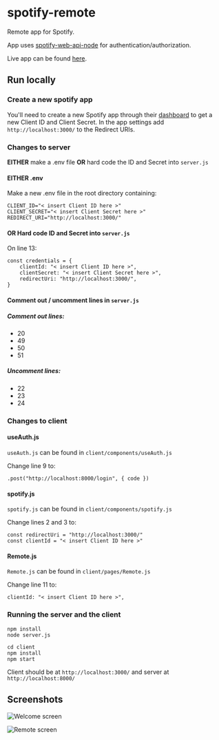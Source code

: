 # spotify-remote

Remote app for Spotify.

App uses [spotify-web-api-node](https://www.npmjs.com/package/spotify-web-api-node) for authentication/authorization.

Live app can be found [here](https://spotify-remote-dy.herokuapp.com/).

## Run locally

### Create a new spotify app

You'll need to create a new Spotify app through their [dashboard](https://developer.spotify.com/dashboard/applications) to get a new Client ID and Client Secret. In the app settings add `http://localhost:3000/` to the Redirect URIs.

### Changes to server

**EITHER** make a .env file **OR** hard code the ID and Secret into `server.js`

#### EITHER .env

Make a new .env file in the root directory containing:

```
CLIENT_ID="< insert Client ID here >"
CLIENT_SECRET="< insert Client Secret here >"
REDIRECT_URI="http://localhost:3000/"
```

#### OR Hard code ID and Secret into `server.js`

On line 13:

```
const credentials = {
	clientId: "< insert Client ID here >",
	clientSecret: "< insert Client Secret here >",
	redirectUri: "http://localhost:3000/",
}
```

#### Comment out / uncomment lines in `server.js`

##### Comment out lines:

- 20
- 49
- 50
- 51

##### Uncomment lines:

- 22
- 23
- 24

### Changes to client

#### useAuth.js

`useAuth.js` can be found in `client/components/useAuth.js`

Change line 9 to:

```
.post("http://localhost:8000/login", { code })
```

#### spotify.js

`spotify.js` can be found in `client/components/spotify.js`

Change lines 2 and 3 to:

```
const redirectUri = "http://localhost:3000/"
const clientId = "< insert Client ID here >"
```

#### Remote.js

`Remote.js` can be found in `client/pages/Remote.js`

Change line 11 to:

```
clientId: "< insert Client ID here >",

```

### Running the server and the client

```
npm install
node server.js
```

```
cd client
npm install
npm start
```

Client should be at `http://localhost:3000/` and server at `http://localhost:8000/`

## Screenshots

![Welcome screen](https://user-images.githubusercontent.com/32433021/118310329-22480880-b4f7-11eb-88be-5460bbd3671c.png)

![Remote screen](https://user-images.githubusercontent.com/32433021/118310253-06446700-b4f7-11eb-8395-31977eea97cf.png)
